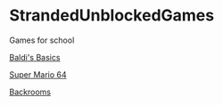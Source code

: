 # StrandedUnblockedGames
Games for school


[Baldi's Basics](https://strandedsunblockedgames.tk/Baldi)

[Super Mario 64](https://strandedsunblockedgames.tk/Mario64)

[Backrooms](https://strandedsunblockedgames.tk/Backrooms)
